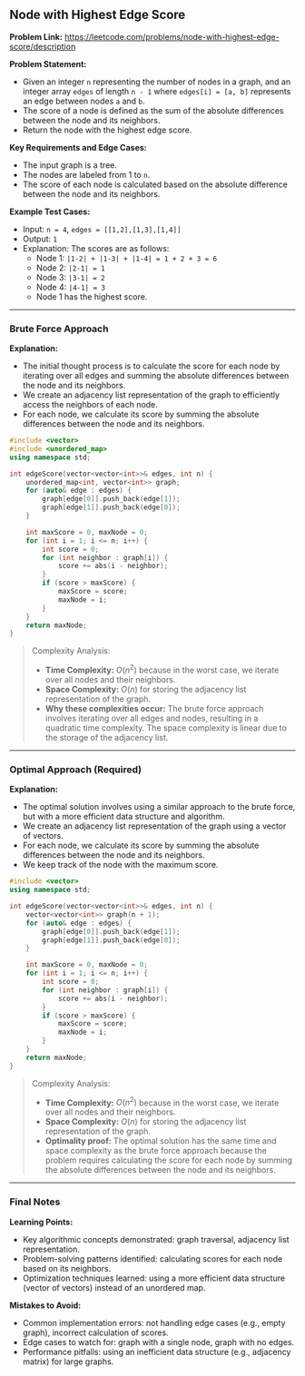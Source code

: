 ## Node with Highest Edge Score

**Problem Link:** https://leetcode.com/problems/node-with-highest-edge-score/description

**Problem Statement:**
- Given an integer `n` representing the number of nodes in a graph, and an integer array `edges` of length `n - 1` where `edges[i] = [a, b]` represents an edge between nodes `a` and `b`.
- The score of a node is defined as the sum of the absolute differences between the node and its neighbors.
- Return the node with the highest edge score.

**Key Requirements and Edge Cases:**
- The input graph is a tree.
- The nodes are labeled from 1 to `n`.
- The score of each node is calculated based on the absolute difference between the node and its neighbors.

**Example Test Cases:**
- Input: `n = 4`, `edges = [[1,2],[1,3],[1,4]]`
- Output: `1`
- Explanation: The scores are as follows:
  - Node 1: `|1-2| + |1-3| + |1-4| = 1 + 2 + 3 = 6`
  - Node 2: `|2-1| = 1`
  - Node 3: `|3-1| = 2`
  - Node 4: `|4-1| = 3`
  - Node 1 has the highest score.

---

### Brute Force Approach

**Explanation:**
- The initial thought process is to calculate the score for each node by iterating over all edges and summing the absolute differences between the node and its neighbors.
- We create an adjacency list representation of the graph to efficiently access the neighbors of each node.
- For each node, we calculate its score by summing the absolute differences between the node and its neighbors.

```cpp
#include <vector>
#include <unordered_map>
using namespace std;

int edgeScore(vector<vector<int>>& edges, int n) {
    unordered_map<int, vector<int>> graph;
    for (auto& edge : edges) {
        graph[edge[0]].push_back(edge[1]);
        graph[edge[1]].push_back(edge[0]);
    }

    int maxScore = 0, maxNode = 0;
    for (int i = 1; i <= n; i++) {
        int score = 0;
        for (int neighbor : graph[i]) {
            score += abs(i - neighbor);
        }
        if (score > maxScore) {
            maxScore = score;
            maxNode = i;
        }
    }
    return maxNode;
}
```

> Complexity Analysis:
> - **Time Complexity:** $O(n^2)$ because in the worst case, we iterate over all nodes and their neighbors.
> - **Space Complexity:** $O(n)$ for storing the adjacency list representation of the graph.
> - **Why these complexities occur:** The brute force approach involves iterating over all edges and nodes, resulting in a quadratic time complexity. The space complexity is linear due to the storage of the adjacency list.

---

### Optimal Approach (Required)

**Explanation:**
- The optimal solution involves using a similar approach to the brute force, but with a more efficient data structure and algorithm.
- We create an adjacency list representation of the graph using a vector of vectors.
- For each node, we calculate its score by summing the absolute differences between the node and its neighbors.
- We keep track of the node with the maximum score.

```cpp
#include <vector>
using namespace std;

int edgeScore(vector<vector<int>>& edges, int n) {
    vector<vector<int>> graph(n + 1);
    for (auto& edge : edges) {
        graph[edge[0]].push_back(edge[1]);
        graph[edge[1]].push_back(edge[0]);
    }

    int maxScore = 0, maxNode = 0;
    for (int i = 1; i <= n; i++) {
        int score = 0;
        for (int neighbor : graph[i]) {
            score += abs(i - neighbor);
        }
        if (score > maxScore) {
            maxScore = score;
            maxNode = i;
        }
    }
    return maxNode;
}
```

> Complexity Analysis:
> - **Time Complexity:** $O(n^2)$ because in the worst case, we iterate over all nodes and their neighbors.
> - **Space Complexity:** $O(n)$ for storing the adjacency list representation of the graph.
> - **Optimality proof:** The optimal solution has the same time and space complexity as the brute force approach because the problem requires calculating the score for each node by summing the absolute differences between the node and its neighbors.

---

### Final Notes

**Learning Points:**
- Key algorithmic concepts demonstrated: graph traversal, adjacency list representation.
- Problem-solving patterns identified: calculating scores for each node based on its neighbors.
- Optimization techniques learned: using a more efficient data structure (vector of vectors) instead of an unordered map.

**Mistakes to Avoid:**
- Common implementation errors: not handling edge cases (e.g., empty graph), incorrect calculation of scores.
- Edge cases to watch for: graph with a single node, graph with no edges.
- Performance pitfalls: using an inefficient data structure (e.g., adjacency matrix) for large graphs.
